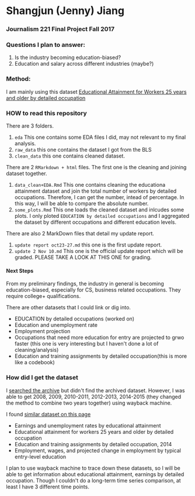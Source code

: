 # Shangjun (Jenny) Jiang 
### Journalism 221 Final Project Fall 2017


### Questions I plan to answer:
1. Is the industry becoming education-biased? 
2. Education and salary across different industries (maybe?)

### Method:
I am mainly using this dataset [Educational Attainment for Workers 25 years and older by detailed occupation](https://www.bls.gov/emp/ep_table_111.htm)


### HOW to read this repository

There are 3 folders.
1. `eda` This one contains some EDA files I did, may not relevant to my final analysis.
2. `raw_data` this one contains the dataset I got from the BLS
3. `clean_data` this one contains cleaned dataset.

There are 2 `RMarkdown + html` files. The first one is the cleaning and joining dataset together.
1. `data_clean+EDA.Rmd` 
This one contains cleaning the educationa attainment dataset and join the total number of workers by detailed occupations. Therefore, I can get the number, intead of percentage. In this way, I will be able to compare the absolute number. 
2. `some_plots.Rmd`
This one loads the cleaned dataset and inlcudes some plots. I only ploted `EDUCATION by detailed occupations` and I aggregated the dataset by different occupations and different education levels. 

There are also 2 MarkDown files that detail my update report.
1. `update report oct23-27.md` this one is the first update report.
2. `update 2 Nov 10.md` This one is the official update report which will be graded. PLEASE TAKE A LOOK AT THIS ONE for grading.



#### Next Steps 

From my preliminary findings, the industry in general is becoming education-biased, especially for CS, business related occupations. They require college+ qualifications.

There are other datasets that I could link or dig into.

- EDUCATION by detailed occupations (worked on)
- Education and unemployment rate 
- Employment projection 
- Occupations that need more education for entry are projected to grwo faster (this one is very interesting but I haven't done a lot of cleaning/analysis)
- Education and training assignments by detailed occupation(this is more like a codebook)





### How did I get the dataset

 I [searched the archive](https://www.bls.gov/bls/news-release/home.htm#ECOPRO) but didn't find the archived dataset. However, I was able to get 2008, 2009, 2010-2011, 2012-2013, 2014-2015 (they changed the method to combine two years together) using wayback machine.

I found [similar dataset on this page](https://www.bls.gov/emp/ep_education_training_system.htm) 
- Earnings and unemployment rates by educational attainment
- Educational attainment for workers 25 years and older by detailed occupation
- Education and training assignments by detailed occupation, 2014
- Employment, wages, and projected change in employment by typical entry-level education


I plan to use wayback machine to trace down these datasets, so I will be able to get information about educational attainment, earnings by detailed occupation. Though I couldn't do a long-term time series comparison, at least I have 3 different time points. 
